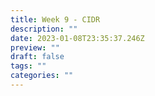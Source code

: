 ```yaml
---
title: Week 9 - CIDR
description: ""
date: 2023-01-08T23:35:37.246Z
preview: ""
draft: false
tags: ""
categories: ""
---
```

